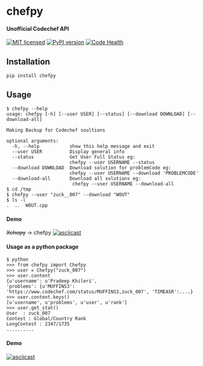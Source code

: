 # chefpy
#### Unofficial Codechef API
[![MIT licensed](https://img.shields.io/badge/license-MIT-blue.svg)](https://raw.githubusercontent.com/zuck007/chefpy/master/LICENSE)
[![PyPI version](https://badge.fury.io/py/chefpy.svg)](https://badge.fury.io/py/chefpy)
[![Code Health](https://landscape.io/github/zuck007/chefpy/master/landscape.svg?style=flat)](https://landscape.io/github/zuck007/chefpy/master)

## Installation
  ```
  pip install chefpy
  ```
## Usage

  ```
  $ chefpy --help
  usage: chefpy [-h] [--user USER] [--status] [--download DOWNLOAD] [--download-all]

  Making Backup for Codechef soultions

  optional arguments:
    -h, --help           show this help message and exit
    --user USER          Display general info
    --status             Get User Full Status eg:
                         chefpy --user USERNAME --status
    --download DOWNLOAD  Download solution for problemCode eg:
                         chefpy --user USERNAME --download 'PROBLEMCODE'
    --download-all       Download all solutions eg:
                          chefpy --user USERNAME --download-all
  $ cd /tmp
  $ chefpy --user "zuck__007" --download "WOUT"
  $ ls -l
  .  ..  WOUT.cpp
  ```
#### Demo
~~Xchepy~~ -> chefpy
  [![asciicast](https://asciinema.org/a/83816.png)](https://asciinema.org/a/83816)

#### Usage as a python package
  ```
  $ python
  >>> from chefpy import Chefpy
  >>> user = Chefpy("zuck_007")
  >>> user.content
{u'username': u'Pradeep Khileri',
  'problems': {u'MUFFINS3': 'https://www.codechef.com/status/MUFFINS3,zuck_007', 'TIMEASR':....}
  >>> user.content.keys()
  [u'username', u'problems', u'user', u'rank']
  >>> user.get_stat()
  User  : zuck_007
  Contest : Global/Country Rank
  LongContest : 2347/1735
  ..........
  ```
#### Demo
  [![asciicast](https://asciinema.org/a/83814.png)](https://asciinema.org/a/83814)
